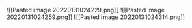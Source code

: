 ![[Pasted image 20220131024229.png]]
![[Pasted image 20220131024259.png]]
![[Pasted image 20220131024314.png]]